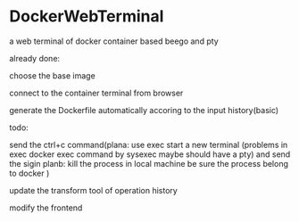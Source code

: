 # DockerWebTerminal
a web terminal of docker container based beego and pty


already done:

choose the base image

connect to the container terminal from browser

generate the Dockerfile automatically accoring to the input history(basic)


todo:

send the ctrl+c command(plana:  use exec start a new terminal (problems in exec docker exec command by sysexec maybe should have a pty) and send the sigin planb: kill the process in local machine be sure the process belong to docker )

update the transform tool of operation history

modify the frontend
